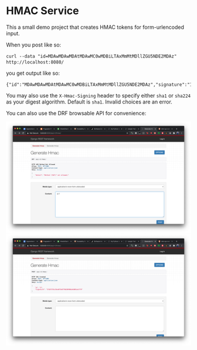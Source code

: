 # HMAC Service

This a small demo project that creates HMAC tokens for form-urlencoded input.

When you post like so:

```
curl --data "id=MDAwMDAwMDAtMDAwMC0wMDBiLTAxMmMtMDllZGU5NDE2MDAz"  http://localhost:8080/
```

you get output like so:

```
{"id":"MDAwMDAwMDAtMDAwMC0wMDBiLTAxMmMtMDllZGU5NDE2MDAz","signature":"10a58becf76acf5ed58058f5c22f8bac21bcbbc2"}
```

You may also use the `X-Hmac-Signing` header to specify either `sha1` or `sha224` as your digest algorithm.  Default is `sha1`.  Invalid choices are an error.

You can also use the DRF browsable API for convenience:

![input](img/input.png)
![output](img/output.png)
